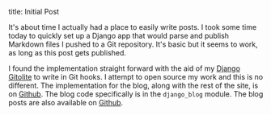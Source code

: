title: Initial Post

It's about time I actually had a place to easily write posts. I took some time
today to quickly set up a Django app that would parse and publish Markdown files
I pushed to a Git repository. It's basic but it seems to work, as long as this
post gets published.

I found the implementation straight forward with the aid of my
[Django Gitolite](https://github.com/eyolfson/django-gitolite) to write in Git
hooks. I attempt to open source my work and this is no different. The
implementation for the blog, along with the rest of the site, is on
[Github](https://github.com/eyolfson/site-eyl). The blog code specifically is in
the `django_blog` module. The blog posts are also available on
[Github](https://github.com/eyolfson/site-eyl-blog).
